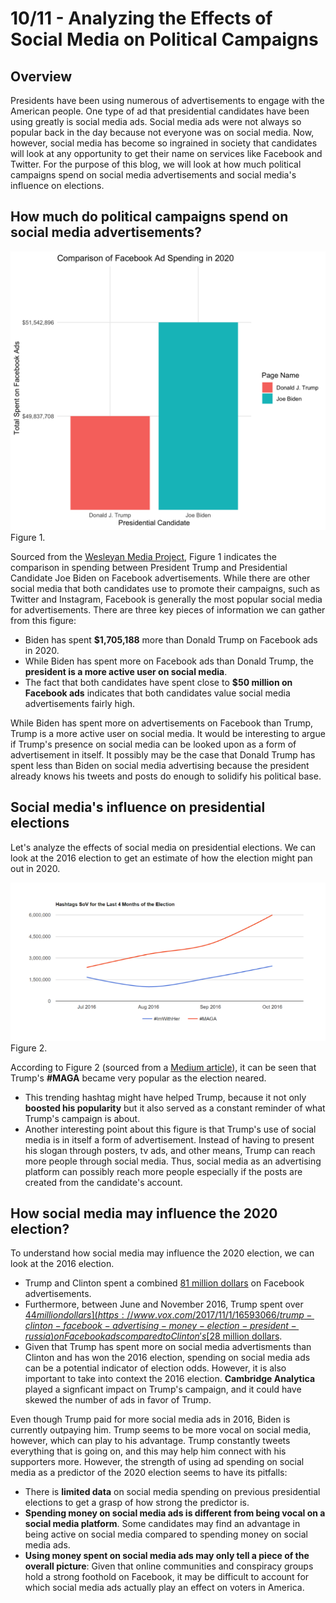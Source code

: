 # 10/11 - Analyzing the Effects of Social Media on Political Campaigns

## Overview
Presidents have been using numerous of advertisements to engage with the American people. One type of ad that presidential candidates have been using greatly is social media ads. Social media ads were not always so popular back in the day because not everyone was on social media. Now, however, social media has become so ingrained in society that candidates will look at any opportunity to get their name on services like Facebook and Twitter. For the purpose of this blog, we will look at how much political campaigns spend on social media advertisements and social media's influence on elections. 

## How much do political campaigns spend on social media advertisements?

![](../figures/FB.png)
Figure 1. 

Sourced from the [Wesleyan Media Project](https://mediaproject.wesleyan.edu/releases-100120/#data), Figure 1 indicates the comparison in spending between President Trump and Presidential Candidate Joe Biden on Facebook advertisements. While there are other social media that both candidates use to promote their campaigns, such as Twitter and Instagram, Facebook is generally the most popular social media for advertisements. There are three key pieces of information we can gather from this figure:

+ Biden has spent **$1,705,188** more than Donald Trump on Facebook ads in 2020. 
+ While Biden has spent more on Facebook ads than Donald Trump, the **president is a more active user on social media**.
+ The fact that both candidates have spent close to **$50 million on Facebook ads** indicates that both candidates value social media advertisements fairly high.

While Biden has spent more on advertisements on Facebook than Trump, Trump is a more active user on social media. It would be interesting to argue if Trump's presence on social media can be looked upon as a form of advertisement in itself. It possibly may be the case that Donald Trump has spent less than Biden on social media advertising because the president already knows his tweets and posts do enough to solidify his political base. 


## Social media's influence on presidential elections

Let's analyze the effects of social media on presidential elections. We can look at the 2016 election to get an estimate of how the election might pan out in 2020. 

![](../figures/2016_hashtags.png)
Figure 2.

According to Figure 2 (sourced from a [Medium article](https://medium.com/tow-center/a-final-data-driven-look-at-trump-v-clinton-on-social-media-7ea9bb747982)), it can be seen that Trump's **#MAGA** became very popular as the election neared. 

+ This trending hashtag might have helped Trump, because it not only **boosted his popularity** but it also served as a constant reminder of what Trump's campaign is about. 
+ Another interesting point about this figure is that Trump's use of social media is in itself a form of advertisement. Instead of having to present his slogan through posters, tv ads, and other means, Trump can reach more people through social media. Thus, social media as an advertising platform can possibly reach more people especially if the posts are created from the candidate's account.

## How social media may influence the 2020 election?

To understand how social media may influence the 2020 election, we can look at the 2016 election. 
+ Trump and Clinton spent a combined [81 million dollars](https://www.vox.com/2017/11/1/16593066/trump-clinton-facebook-advertising-money-election-president-russia) on Facebook advertisements. 
+ Furthermore, between June and November 2016, Trump spent over [$44 million dollars](https://www.vox.com/2017/11/1/16593066/trump-clinton-facebook-advertising-money-election-president-russia) on Facebook ads compared to Clinton's [$28 million dollars](https://www.vox.com/2017/11/1/16593066/trump-clinton-facebook-advertising-money-election-president-russia). 
+ Given that Trump has spent more on social media advertisments than Clinton and has won the 2016 election, spending on social media ads can be a potential indicator of election odds. However, it is also important to take into context the 2016 election. **Cambridge Analytica** played a signficant impact on Trump's campaign, and it could have skewed the number of ads in favor of Trump. 

Even though Trump paid for more social media ads in 2016, Biden is currently outpaying him. Trump seems to be more vocal on social media, however, which can play to his advantage. Trump constantly tweets everything that is going on, and this may help him connect with his supporters more. However, the strength of using ad spending on social media as a predictor of the 2020 election seems to have its pitfalls: 
+ There is **limited data** on social media spending on previous presidential elections to get a grasp of how strong the predictor is. 
+ **Spending money on social media ads is different from being vocal on a social media platform**. Some candidates may find an advantage in being active on social media compared to spending money on social media ads.
+ **Using money spent on social media ads may only tell a piece of the overall picture**: Given that online communities and conspiracy groups hold a strong foothold on Facebook, it may be difficult to account for which social media ads actually play an effect on voters in America.  































